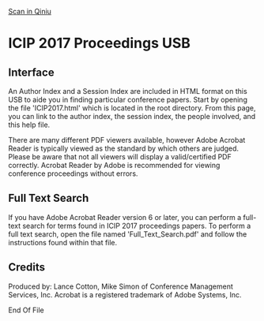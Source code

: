 [Scan in Qiniu](http://p3rzhn8tt.bkt.clouddn.com/ICIP2017.html)

# ICIP 2017 Proceedings USB

## Interface
  An Author Index and a Session Index are included in HTML format on this USB
  to aide you in finding particular conference papers.  Start by opening the file
  'ICIP2017.html' which is located in the root directory.  From this page,
  you can link to the author index, the session index, the people involved,
  and this help file.
	
  There are many different PDF viewers available, however
  Adobe Acrobat Reader is typically viewed as the standard by which others are judged.
  Please be aware that not all viewers will display a valid/certified PDF correctly. 
  Acrobat Reader by Adobe is recommended for viewing conference proceedings without errors.
  
## Full Text Search
  If you have Adobe Acrobat Reader version 6 or later, you can perform a
  full-text search for terms found in ICIP 2017 proceedings papers. To
  perform a full text search, open the file named 'Full_Text_Search.pdf' and
  follow the instructions found within that file.

## Credits
  Produced by: Lance Cotton, Mike Simon of Conference Management Services, Inc.
  Acrobat is a registered trademark of Adobe Systems, Inc.



End Of File
